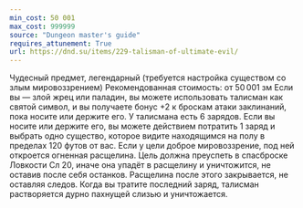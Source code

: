 ```yaml
---
min_cost: 50 001
max_cost: 999999
source: "Dungeon master's guide"
requires_attunement: True
url: https://dnd.su/items/229-talisman-of-ultimate-evil/
---
```


Чудесный предмет, легендарный (требуется настройка существом со злым мировоззрением)
Рекомендованная стоимость: от 50 001 зм
Если вы — злой жрец или паладин, вы можете использовать талисман как святой символ, и вы получаете бонус +2 к броскам атаки заклинаний, пока носите или держите его.
У талисмана есть 6 зарядов. Если вы носите или держите его, вы можете действием потратить 1 заряд и выбрать одно существо, которое видите находящимся на полу в пределах 120 футов от вас. Если у цели доброе мировоззрение, под ней откроется огненная расщелина. Цель должна преуспеть в спасброске Ловкости Сл 20, иначе она упадёт в расщелину и уничтожится, не оставив после себя останков. Расщелина после этого закрывается, не оставляя следов. Когда вы тратите последний заряд, талисман растворяется дурно пахнущей слизью и уничтожается.